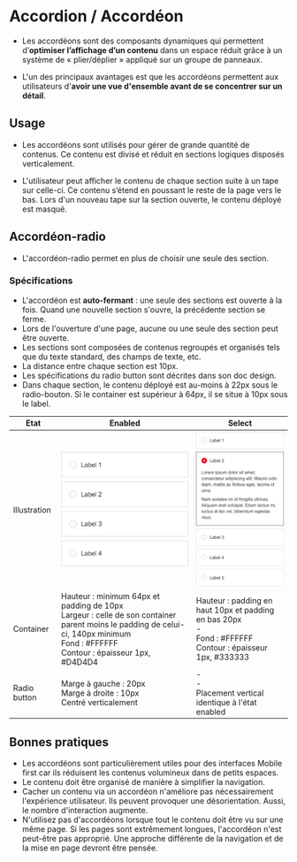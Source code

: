 # Accordion / Accordéon

- Les accordéons sont des composants dynamiques qui permettent d’**optimiser l’affichage d’un contenu** dans un espace réduit grâce à un système de « plier/déplier » appliqué sur un groupe de panneaux.

- L'un des principaux avantages est que les accordéons permettent aux utilisateurs d'**avoir une vue d'ensemble avant de se concentrer sur un détail**.

## Usage

- Les accordéons sont utilisés pour gérer de grande quantité de contenus. Ce contenu est divisé et réduit en sections logiques disposés verticalement.

- L'utilisateur peut afficher le contenu de chaque section suite à un tape sur celle-ci. Ce contenu s’étend en poussant le reste de la page vers le bas. Lors d'un nouveau tape sur la section ouverte, le contenu déployé est masqué.

## Accordéon-radio

- L'accordéon-radio permet en plus de choisir une seule des section.

### Spécifications

- L'accordéon est **auto-fermant** : une seule des sections est ouverte à la fois. Quand une nouvelle section s'ouvre, la précédente section se ferme.
- Lors de l'ouverture d'une page, aucune ou une seule des section peut être ouverte.
- Les sections sont composées de contenus regroupés et organisés tels que du texte standard, des champs de texte, etc.
- La distance entre chaque section est 10px.
- Les spécifications du radio button sont décrites dans son doc design.
- Dans chaque section, le contenu déployé est au-moins à 22px sous le radio-bouton. Si le container est supérieur à 64px, il se situe à 10px sous le label.


Etat | Enabled | Select
------------ | ------------- |------------ |
Illustration | ![list__enable-close](Design/list__enable-close.png) | ![list__active](Design/list__active.png) | image 4 |
Container | Hauteur : minimum 64px et padding de 10px <br> Largeur : celle de son container parent moins le padding de celui-ci, 140px minimum <br> Fond : #FFFFFF <br> Contour : épaisseur 1px, #D4D4D4 | Hauteur : padding en haut 10px et padding en bas 20px <br> - <br> Fond : #FFFFFF <br> Contour : épaisseur 1px, #333333 | Opacité : 40 % | - <br> - <br> - <br> Contour : épaisseur 1px, #B40015 | Opacité : 40 % | Hauteur : 44px <br> Largeur : celle de son container parent moins le padding de celui-ci, 140px minimum <br> Fond : #FAFAFA <br> Contour : épaisseur 1px, #D4D4D4
Radio button | Marge à gauche : 20px <br> Marge à droite : 10px <br> Centré verticalement  | - <br> - <br> Placement vertical identique à l'état enabled


## Bonnes pratiques

- Les accordéons sont particulièrement utiles pour des interfaces Mobile first car ils réduisent les contenus volumineux dans de petits espaces.
- Le contenu doit être organisé de manière à simplifier la navigation.
- Cacher un contenu via un accordéon n'améliore pas nécessairement l'expérience utilisateur. Ils peuvent provoquer une désorientation. Aussi, le nombre d'interaction augmente.
- N'utilisez pas d'accordéons lorsque tout le contenu doit être vu sur une même page. Si les pages sont extrêmement longues, l'accordéon n'est peut-être pas approprié. Une approche différente de la navigation et de la mise en page devront être pensée.
